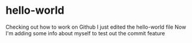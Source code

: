 # hello-world
Checking out how to work on Github
I just edited the hello-world file
Now I'm adding some info about myself to test out the commit feature
